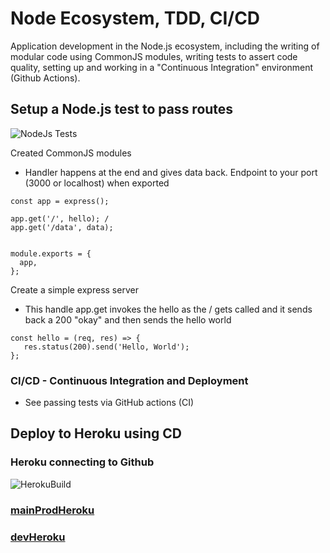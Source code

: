 # Node Ecosystem, TDD, CI/CD

Application development in the Node.js ecosystem, including the writing of modular code using CommonJS modules, writing tests to assert code quality, setting up and working in a "Continuous Integration"  environment (Github Actions).

## Setup a Node.js test to pass routes

![NodeJs Tests](https://user-images.githubusercontent.com/107226923/179375594-78e07d3e-4431-4387-b7f2-a125b73a7b86.png)

Created CommonJS modules

- Handler happens at the end and gives data back. Endpoint to your port (3000 or localhost) when exported

```
const app = express();

app.get('/', hello); /
app.get('/data', data);


module.exports = {
  app,
};
```

Create a simple express server

- This handle app.get invokes the hello as the / gets called and it sends back a 200 "okay" and then sends the hello world

```
const hello = (req, res) => {
   res.status(200).send('Hello, World');
};
```

### CI/CD - Continuous Integration and Deployment

- See passing tests via GitHub actions (CI)

## Deploy to Heroku using CD

### Heroku connecting to Github

![HerokuBuild](https://user-images.githubusercontent.com/107226923/179375702-3709e87e-96e0-4c5f-8ce1-dfa19be4081d.png)

### [mainProdHeroku](https://von-server-deploy-prod.herokuapp.com/data)

### [devHeroku](https://von-server-deploy-dev.herokuapp.com/data)
